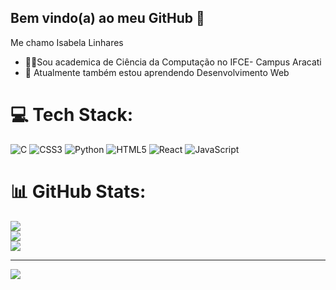 ## Bem vindo(a) ao meu GitHub 👋

Me chamo Isabela Linhares<br/>

- 👩‍💻Sou academica de Ciência da Computação no IFCE- Campus Aracati<br/>
- 🌱 Atualmente também estou aprendendo Desenvolvimento Web <br/>


# 💻 Tech Stack:
![C](https://img.shields.io/badge/c-%2300599C.svg?style=for-the-badge&logo=c&logoColor=white) ![CSS3](https://img.shields.io/badge/css3-%231572B6.svg?style=for-the-badge&logo=css3&logoColor=white) ![Python](https://img.shields.io/badge/python-3670A0?style=for-the-badge&logo=python&logoColor=ffdd54) ![HTML5](https://img.shields.io/badge/html5-%23E34F26.svg?style=for-the-badge&logo=html5&logoColor=white) ![React](https://img.shields.io/badge/react-%2320232a.svg?style=for-the-badge&logo=react&logoColor=%2361DAFB) ![JavaScript](https://img.shields.io/badge/javascript-%23323330.svg?style=for-the-badge&logo=javascript&logoColor=%23F7DF1E)

# 📊 GitHub Stats:
![](https://github-readme-stats.vercel.app/api?username=Isabela-Linhares-Silva&theme=onedark&hide_border=false&include_all_commits=false&count_private=false)<br/>
![](https://nirzak-streak-stats.vercel.app/?user=Isabela-Linhares-Silva&theme=onedark&hide_border=false)<br/>
![](https://github-readme-stats.vercel.app/api/top-langs/?username=Isabela-Linhares-Silva&theme=onedark&hide_border=false&include_all_commits=false&count_private=false&layout=compact)

---
[![](https://visitcount.itsvg.in/api?id=Isabela-Linhares-Silva&icon=0&color=0)](https://visitcount.itsvg.in)

<!-- Proudly created with GPRM ( https://gprm.itsvg.in ) -->
